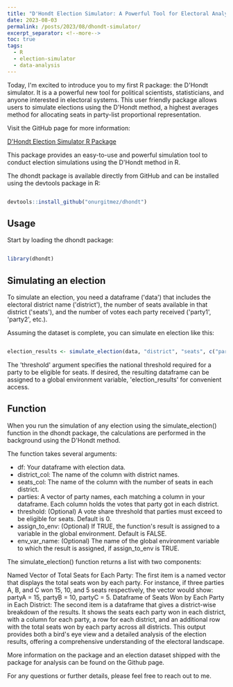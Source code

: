 ```yaml
---
title: "D'Hondt Election Simulator: A Powerful Tool for Electoral Analysis in R"
date: 2023-08-03
permalink: /posts/2023/08/dhondt-simulator/
excerpt_separator: <!--more-->
toc: true
tags:
  - R
  - election-simulator
  - data-analysis
---
```


Today, I'm excited to introduce you to my first R package: the D'Hondt simulator.  It is a a powerful new tool for political scientists, statisticians, and anyone interested in electoral systems. This user friendly package allows users to simulate elections using the D'Hondt method, a highest averages method for allocating seats in party-list proportional representation.


<!--more-->

Visit the GitHub page for more information:

[D'Hondt Election Simulator R Package](https://github.com/onurgitmez/dhondt)

This package provides an easy-to-use and powerful simulation tool to conduct election simulations using the D'Hondt method in R.


The dhondt package is available directly from GitHub and can be installed using the devtools package in R:

```r

devtools::install_github("onurgitmez/dhondt")

```

## Usage

Start by loading the dhondt package:

```r

library(dhondt)

```

## Simulating an election

To simulate an election, you need a dataframe ('data') that includes the electoral district name ('district'), the number of seats available in that district ('seats'), and the number of votes each party received ('party1', 'party2', etc.).

Assuming the dataset is complete, you can simulate en election like this:


```r

election_results <- simulate_election(data, "district", "seats", c("party1", "party2"), threshold = 0.1, assign_to_env = TRUE, env_var_name = "election_results")

```

The 'threshold' argument specifies the national threshold required for a party to be eligible for seats. If desired, the resulting dataframe can be assigned to a global environment variable, 'election_results' for convenient access.

## Function

When you run the simulation of any election using the simulate_election() function in the dhondt package, the calculations are performed in the background using the D'Hondt method.

The function takes several arguments:

- df: Your dataframe with election data.
- district_col: The name of the column with district names.
- seats_col: The name of the column with the number of seats in each district.
- parties: A vector of party names, each matching a column in your dataframe. Each column holds the votes that party got in each district.
- threshold: (Optional) A vote share threshold that parties must exceed to be eligible for seats. Default is 0.
- assign_to_env: (Optional) If TRUE, the function's result is assigned to a variable in the global environment. Default is FALSE.
- env_var_name: (Optional) The name of the global environment variable to which the result is assigned, if assign_to_env is TRUE.

The simulate_election() function returns a list with two components:

Named Vector of Total Seats for Each Party: The first item is a named vector that displays the total seats won by each party. For instance, if three parties A, B, and C won 15, 10, and 5 seats respectively, the vector would show: partyA = 15, partyB = 10, partyC = 5.
Dataframe of Seats Won by Each Party in Each District: The second item is a dataframe that gives a district-wise breakdown of the results. It shows the seats each party won in each district, with a column for each party, a row for each district, and an additional row with the total seats won by each party across all districts.
This output provides both a bird's eye view and a detailed analysis of the election results, offering a comprehensive understanding of the electoral landscape.

More information on the package and an election  dataset shipped with the package for analysis can be found on the Github page.

For any questions or further details, please feel free to reach out to me.







